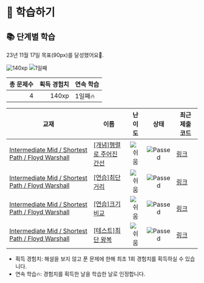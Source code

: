 # 📖 학습하기

## 📚 단계별 학습
23년 11월 17일 목표(90px)를 달성했어요🥳.

![140xp](https://img.shields.io/badge/EXP-140xp-%235cb85c.svg?for-the-badge)
![1일째](https://img.shields.io/badge/연속학습-1일째-%23E34F26.svg?for-the-badge)

|총 문제수|획득 경험치|연속 학습|
|---:|---:|---|
4|140xp|1일째🔥|

|교재|이름|난이도|상태|최근 제출 코드|
|---|---|:---:|:---:|---|
|[Intermediate Mid / Shortest Path / Floyd Warshall](https://www.codetree.ai/missions?missionId=8)|[[개념]행렬로 주어진 간선](https://www.codetree.ai/missions/8/problems/edge-given-by-matrix)|![쉬움][easy]|![Passed][passed]|[링크](https://github.com/GwanJinHan/codetree-TILs/blob/main/231117/%ED%96%89%EB%A0%AC%EB%A1%9C%20%EC%A3%BC%EC%96%B4%EC%A7%84%20%EA%B0%84%EC%84%A0/edge-given-by-matrix.py)|
|[Intermediate Mid / Shortest Path / Floyd Warshall](https://www.codetree.ai/missions?missionId=8)|[[연습]최단 거리](https://www.codetree.ai/missions/8/problems/shortest-distance)|![쉬움][easy]|![Passed][passed]|[링크](https://github.com/GwanJinHan/codetree-TILs/blob/main/231117/%EC%B5%9C%EB%8B%A8%20%EA%B1%B0%EB%A6%AC/shortest-distance.py)|
|[Intermediate Mid / Shortest Path / Floyd Warshall](https://www.codetree.ai/missions?missionId=8)|[[연습]크기 비교](https://www.codetree.ai/missions/8/problems/size-comparison)|![쉬움][easy]|![Passed][passed]|[링크](https://github.com/GwanJinHan/codetree-TILs/blob/main/231117/%ED%81%AC%EA%B8%B0%20%EB%B9%84%EA%B5%90/size-comparison.py)|
|[Intermediate Mid / Shortest Path / Floyd Warshall](https://www.codetree.ai/missions?missionId=8)|[[테스트]최단 왕복](https://www.codetree.ai/missions/8/problems/shortest-round-trip)|![쉬움][easy]|![Passed][passed]|[링크](https://github.com/GwanJinHan/codetree-TILs/blob/main/231117/%EC%B5%9C%EB%8B%A8%20%EC%99%95%EB%B3%B5/shortest-round-trip.py)|


* 획득 경험치: 해설을 보지 않고 푼 문제에 한해 최초 1회 경험치를 획득하실 수 있습니다.
* 연속 학습:fire:: 경험치를 획득한 날을 학습한 날로 인정합니다.










[b5]: https://img.shields.io/badge/Bronze_5-%235D3E31.svg
[b4]: https://img.shields.io/badge/Bronze_4-%235D3E31.svg
[b3]: https://img.shields.io/badge/Bronze_3-%235D3E31.svg
[b2]: https://img.shields.io/badge/Bronze_2-%235D3E31.svg
[b1]: https://img.shields.io/badge/Bronze_1-%235D3E31.svg
[s5]: https://img.shields.io/badge/Silver_5-%23394960.svg
[s4]: https://img.shields.io/badge/Silver_4-%23394960.svg
[s3]: https://img.shields.io/badge/Silver_3-%23394960.svg
[s2]: https://img.shields.io/badge/Silver_2-%23394960.svg
[s1]: https://img.shields.io/badge/Silver_1-%23394960.svg
[g5]: https://img.shields.io/badge/Gold_5-%23FFC433.svg
[g4]: https://img.shields.io/badge/Gold_4-%23FFC433.svg
[g3]: https://img.shields.io/badge/Gold_3-%23FFC433.svg
[g2]: https://img.shields.io/badge/Gold_2-%23FFC433.svg
[g1]: https://img.shields.io/badge/Gold_1-%23FFC433.svg
[p5]: https://img.shields.io/badge/Platinum_5-%2376DDD8.svg
[p4]: https://img.shields.io/badge/Platinum_4-%2376DDD8.svg
[p3]: https://img.shields.io/badge/Platinum_3-%2376DDD8.svg
[p2]: https://img.shields.io/badge/Platinum_2-%2376DDD8.svg
[p1]: https://img.shields.io/badge/Platinum_1-%2376DDD8.svg
[passed]: https://img.shields.io/badge/Passed-%23009D27.svg
[failed]: https://img.shields.io/badge/Failed-%23D24D57.svg
[easy]: https://img.shields.io/badge/쉬움-%235cb85c.svg?for-the-badge
[medium]: https://img.shields.io/badge/보통-%23FFC433.svg?for-the-badge
[hard]: https://img.shields.io/badge/어려움-%23D24D57.svg?for-the-badge